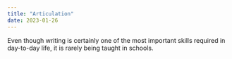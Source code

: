 ```yaml
---
title: "Articulation"
date: 2023-01-26
---
```


Even though writing is certainly one of the most important skills required in day-to-day life, it is rarely being taught in schools.
